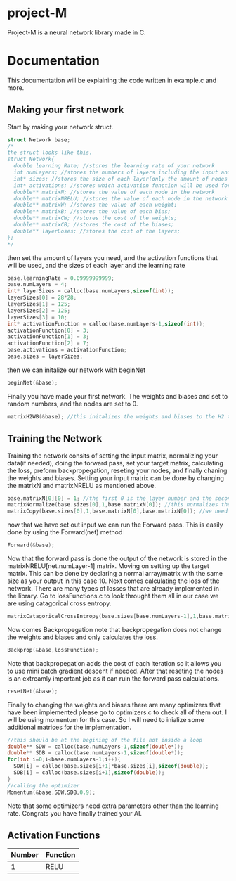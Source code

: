 # project-M
Project-M is a neural network library made in C.


# Documentation
This documentation will be explaining the code written in example.c and more.
## Making your first network
Start by making your network struct.
```C
struct Network base;
/*
the struct looks like this.
struct Network{
  double learning Rate; //stores the learning rate of your network
  int numLayers; //stores the numbers of layers including the input and output
  int* sizes; //stores the size of each layer(only the amount of nodes needed, no need for the weight sizes)
  int* activations; //stores which activation function will be used for each layer.
  double** matrixN; //stores the value of each node in the network
  double** matrixNRELU; //stores the value of each node in the network with the activation function used
  double** matrixW; //stores the value of each weight;
  double** matrixB; //stores the value of each bias;
  double** matrixCW; //stores the cost of the weights;
  double** matrixCB; //stores the cost of the biases;
  double** layerLoses; //stores the cost of the layers;
};
*/
```
then set the amount of layers you need, and the activation functions that will be used, and the sizes of each layer and the learning rate
```C
base.learningRate = 0.09999999999;
base.numLayers = 4;
int* layerSizes = calloc(base.numLayers,sizeof(int));
layerSizes[0] = 28*28;
layerSizes[1] = 125;
layerSizes[2] = 125;
layerSizes[3] = 10;
int* activationFunction = calloc(base.numLayers-1,sizeof(int));
activationFunction[0] = 3;
activationFunction[1] = 3;
activationFunction[2] = 7;
base.activations = activationFunction;
base.sizes = layerSizes;
```
then we can initalize our network with beginNet
```C
beginNet(&base);
```
Finally you have made your first network.
The weights and biases and set to random numbers, and the nodes are set to 0.
```C
matrixH2WB(&base); //this initalizes the weights and biases to the H2 tequnique
```

## Training the Network
Training the network consits of setting the input matrix, normalizing your data(if needed), doing the forward pass, set your target matrix, calculating the loss,
preform backpropegation, reseting your nodes, and finally chaning the weights and biases.
Setting your input matrix can be done by changing the matrixN and matrixNRELU as mentioned above.
```C
base.matrixN[0][0] = 1; //the first 0 is the layer number and the second one is the element number. So we are setting the first element of the first layer which is the input layer to 1.
matrixNormalize(base.sizes[0],1,base.matrixN[0]); //this normalizes the input layer
matrixCopy(base.sizes[0],1,base.matrixN[0],base.matrixN[0]); //we need to copy the values of the first layer(without the activation function) to the first layer(with the activation function)
```
now that we have set out input we can run the Forward pass. This is easily done by using the Forward(net) method
```C
Forward(&base);
```
Now that the forward pass is done the output of the network is stored in the matrixNRELU[net.numLayer-1] matrix.
Moving on setting up the target matrix. This can be done by declaring a normal array/matrix with the same size as your output in this case 10.
Next comes calculating the loss of the network. There are many types of losses that are already implemented in the library. Go to lossFunctions.c to look throught them all in our case we are using catagorical cross entropy.
```C
matrixCatagoricalCrossEntropy(base.sizes[base.numLayers-1],1,base.matrixNRELU[base.numLayers-1],targetV,lossFunction); //targetV is your target array/matrix the loss Function should already be inisalized with the size of your output in our case 10.
```
Now comes Backpropegation note that backpropegation does not change the weights and biases and only calculates the loss.
```C
Backprop(&base,lossFunction);
```
Note that backpropegation adds the cost of each iteration so it allows you to use mini batch gradient descent if needed.
After that reseting the nodes is an extreamly important job as it can ruin the forward pass calculations.
```C
resetNet(&base);
```
Finally to changing the weights and biases there are many optimizers that have been implemented please go to optimizers.c to check all of them out.
I will be using momentum for this case. So I will need to inialize some additional matrices for the implementation.
```C
//this should be at the begining of the file not inside a loop
double** SDW = calloc(base.numLayers-1,sizeof(double*));
double** SDB = calloc(base.numLayers-1,sizeof(double*));
for(int i=0;i<base.numLayers-1;i++){
  SDW[i] = calloc(base.sizes[i+1]*base.sizes[i],sizeof(double));
  SDB[i] = calloc(base.sizes[i+1],sizeof(double));
}
//calling the optimizer
Momentum(&base,SDW,SDB,0.9);
```
Note that some optimizers need extra parameters other than the learning rate.
Congrats you have finally trained your AI.

## Activation Functions
|Number|Function|
|------|--------|
|1     |RELU    |

  

